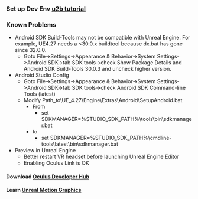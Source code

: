 ### Set up Dev Env [u2b tutorial](https://www.youtube.com/watch?v=Nqg3qlJdCCM)
### Known Problems
* Android SDK Build-Tools may not be compatible with Unreal Engine. For example, UE4.27 needs a <30.0.x buildtool because dx.bat has gone since 32.0.0. 
  * Goto File->Settings->Appearance & Behavior->System Settings->Android SDK->tab SDK tools->check Show Package Details and Android SDK Build-Tools 30.0.3 and uncheck higher version. 
* Android Studio Config
  * Goto File->Settings->Appearance & Behavior->System Settings->Android SDK->tab SDK tools->check Android SDK Command-line Tools (latest)
  * Modify Path_to\UE_4.27\Engine\Extras\Android\SetupAndroid.bat
    * From
      * set SDKMANAGER=%STUDIO_SDK_PATH%\tools\bin\sdkmanager.bat
    * to 
      * set SDKMANAGER=%STUDIO_SDK_PATH%\cmdline-tools\latest\bin\sdkmanager.bat 
* Preview in Unreal Engine
  * Better restart VR headset before launching Unreal Engine Editor
  * Enabling Oculus Link is OK 
#### Download [Oculus Developer Hub](https://developer.oculus.com/downloads/package/oculus-developer-hub-win) 
#### Learn [Unreal Motion Graphics](https://www.unrealengine.com/marketplace/en-US/product/your-first-hour-with-umg-project-files)
